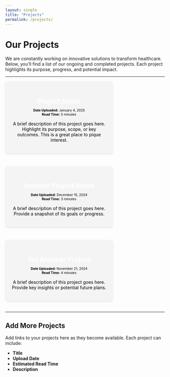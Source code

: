 ```yaml
---
layout: single
title: "Projects"
permalink: /projects/
---
```


# Our Projects

We are constantly working on innovative solutions to transform healthcare. Below, you’ll find a list of our ongoing and completed projects. Each project highlights its purpose, progress, and potential impact.

---

<div style="display: flex; flex-wrap: wrap; justify-content: flex-start; gap: 20px;">

<!-- Example Project 1 -->
<div style="background-color: #f4f4f4; padding: 20px; border-radius: 8px; box-shadow: 0 2px 5px rgba(0, 0, 0, 0.1); width: 300px; text-align: center; margin-bottom: 20px;">
  <h3 style="color: white; font-weight: bold; font-size: 1.5em; margin-bottom: 10px;">Project Name</h3>
  <p style="color: black; font-size: 0.75em; margin: 5px 0;">
    <span style="font-weight: bold;">Date Uploaded:</span> January 4, 2025<br>
    <span style="font-weight: bold;">Read Time:</span> 5 minutes
  </p>
  <p style="color: black; font-size: 1em;">
    A brief description of this project goes here. Highlight its purpose, scope, or key outcomes. This is a great place to pique interest.
  </p>
</div>

<!-- Example Project 2 -->
<div style="background-color: #f4f4f4; padding: 20px; border-radius: 8px; box-shadow: 0 2px 5px rgba(0, 0, 0, 0.1); width: 300px; text-align: center; margin-bottom: 20px;">
  <h3 style="color: white; font-weight: bold; font-size: 1.5em; margin-bottom: 10px;">Another Project Name</h3>
  <p style="color: black; font-size: 0.75em; margin: 5px 0;">
    <span style="font-weight: bold;">Date Uploaded:</span> December 15, 2024<br>
    <span style="font-weight: bold;">Read Time:</span> 3 minutes
  </p>
  <p style="color: black; font-size: 1em;">
    A brief description of this project goes here. Provide a snapshot of its goals or progress.
  </p>
</div>

<!-- Example Project 3 -->
<div style="background-color: #f4f4f4; padding: 20px; border-radius: 8px; box-shadow: 0 2px 5px rgba(0, 0, 0, 0.1); width: 300px; text-align: center; margin-bottom: 20px;">
  <h3 style="color: white; font-weight: bold; font-size: 1.5em; margin-bottom: 10px;">Yet Another Project</h3>
  <p style="color: black; font-size: 0.75em; margin: 5px 0;">
    <span style="font-weight: bold;">Date Uploaded:</span> November 21, 2024<br>
    <span style="font-weight: bold;">Read Time:</span> 4 minutes
  </p>
  <p style="color: black; font-size: 1em;">
    A brief description of this project goes here. Provide key insights or potential future plans.
  </p>
</div>

</div>

---

## Add More Projects

Add links to your projects here as they become available. Each project can include:
- **Title**
- **Upload Date**
- **Estimated Read Time**
- **Description**
